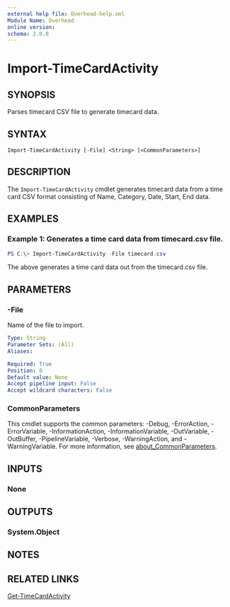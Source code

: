 ```yaml
---
external help file: Overhead-help.xml
Module Name: Overhead
online version:
schema: 2.0.0
---
```


# Import-TimeCardActivity

## SYNOPSIS
Parses timecard CSV file to generate timecard data.

## SYNTAX

```
Import-TimeCardActivity [-File] <String> [<CommonParameters>]
```

## DESCRIPTION
The `Import-TimeCardActivity` cmdlet generates timecard data from a time card CSV format consisting of Name, Category, Date, Start, End data.

## EXAMPLES

### Example 1: Generates a time card data from timecard.csv file.
```powershell
PS C:\> Import-TimeCardActivity -File timecard.csv
```

The above generates a time card data out from the timecard.csv file.

## PARAMETERS

### -File
Name of the file to import.

```yaml
Type: String
Parameter Sets: (All)
Aliases:

Required: True
Position: 0
Default value: None
Accept pipeline input: False
Accept wildcard characters: False
```

### CommonParameters
This cmdlet supports the common parameters: -Debug, -ErrorAction, -ErrorVariable, -InformationAction, -InformationVariable, -OutVariable, -OutBuffer, -PipelineVariable, -Verbose, -WarningAction, and -WarningVariable. For more information, see [about_CommonParameters](http://go.microsoft.com/fwlink/?LinkID=113216).

## INPUTS

### None
## OUTPUTS

### System.Object
## NOTES

## RELATED LINKS
[Get-TimeCardActivity](Get-TimeCardActivity)